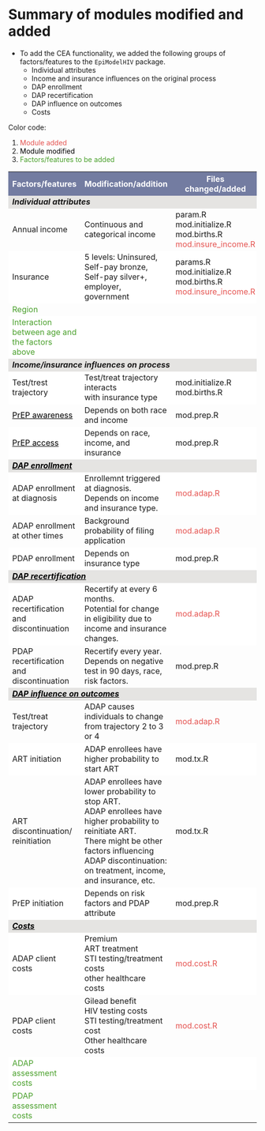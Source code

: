 # Summary of modules modified and added

* To add the CEA functionality, we added the following groups of factors/features to the `EpiModelHIV` package. 
    - Individual attributes
    - Income and insurance influences on the original process
    - DAP enrollment
    - DAP recertification
    - DAP influence on outcomes
    - Costs

Color code: 
1. <font color="#E55451">Module added</font>
2. <font color="black">Module modified</font>
3. <font color="#4AA02C">Factors/features to be added</font>

<table>
<tr><th bgcolor="#737CA1"><font COLOR="#FFFFFF"><strong>Factors/features</strong></font></th><th bgcolor="#737CA1"><font COLOR="#FFFFFF"><strong>Modification/addition</strong></font></th><th bgcolor="#737CA1"><font COLOR="#FFFFFF"><strong>Files changed/added</strong></font></th></tr>

<tr><td colspan=3 bgcolor="#E5E4E2"><i><b>Individual attributes</b></i></td></tr>

<tr><td>Annual income</td><td>Continuous and categorical income</td><td>param.R<br>mod.initialize.R <br> mod.births.R <br> <font color="#E55451">mod.insure_income.R</font></td></tr>

<tr><td bgcolor="#FFFFFF">Insurance</td><td bgcolor="#FFFFFF">5 levels: Uninsured, Self-pay bronze, Self-pay silver+, employer, government</td><td bgcolor="#FFFFFF">params.R <br> mod.initialize.R <br> mod.births.R <br> <font color="#E55451">mod.insure_income.R</font></td></tr>

<tr><td><font color="#4AA02C">Region</font></td><td></td><td></td></tr>

<tr><td bgcolor="#FFFFFF"><font color="#4AA02C">Interaction between age and the factors above</font></td><td bgcolor="#FFFFFF"></td><td bgcolor="#FFFFFF"></td></tr>

<tr><td colspan=3 bgcolor="#E5E4E2"><i><b>Income/insurance influences on process</i></b></td></tr>

<tr><td bgcolor="#FFFFFF">Test/trest trajectory</td><td bgcolor="#FFFFFF">Test/treat trajectory interacts <br> with insurance type</td><td bgcolor="#FFFFFF">mod.initialize.R <br> mod.births.R </td></tr>

<tr><td><div id="PrEP"><u><a href="PrEP.md" style="color: #000000">PrEP awareness</a></u></div></td><td>Depends on both race and income</td><td>mod.prep.R</td></tr>

<tr><td bgcolor="#FFFFFF"><u><a href="PrEP.md" style="color: #000000">PrEP access</a></u></td><td bgcolor="#FFFFFF">Depends on race, income, and insurance</td><td bgcolor="#FFFFFF">mod.prep.R</td></tr>

<tr><td colspan=3 bgcolor="#E5E4E2"><div id="DAPenroll"><i><b><u><a href="DAPenroll.md" style="color: #000000">DAP enrollment</a></u></i></div></b></td></tr>

<tr><td bgcolor="#FFFFFF">ADAP enrollment at diagnosis</td><td bgcolor="#FFFFFF">Enrollemnt triggered at diagnosis.<br>Depends on income and insurance type.</td><td bgcolor="#FFFFFF"><font color="#E55451">mod.adap.R</font></td></tr>

<tr><td>ADAP enrollment at other times</td><td>Background probability of filing application</td><td><font color="#E55451">mod.adap.R</font></td></tr>

<tr><td bgcolor="#FFFFFF">PDAP enrollment</td><td bgcolor="#FFFFFF">Depends on insurance type</td><td bgcolor="#FFFFFF">mod.prep.R</td></tr>

<tr><td colspan=3 bgcolor="#E5E4E2"><div id="DAPrecert"><i><b><u><a href="DAPrecert.md" style="color: #000000">DAP recertification</a></u></b></i></div></td></tr>

<tr><td bgcolor="#FFFFFF">ADAP recertification and discontinuation</td><td bgcolor="#FFFFFF">Recertify at every 6 months.<br>Potential for change in eligibility due to income and insurance changes.</td><td bgcolor="#FFFFFF"><font color="#E55451">mod.adap.R</font></td></tr>

<tr><td>PDAP recertification and discontinuation</td><td>Recertify every year.<br>Depends on negative test in 90 days, race, risk factors.</td><td>mod.prep.R</td></tr>

<tr><td colspan=3 bgcolor="#E5E4E2"><div id="DAPoutcome"><i><b><u><a href="DAPoutcome.md" style="color: #000000">DAP influence on outcomes</a></u></b></i></div></td></tr>

<tr><td>Test/treat trajectory</td><td>ADAP causes individuals to change from trajectory 2 to 3 or 4</td><td><font color="#E55451">mod.adap.R</font></td></tr>

<tr><td bgcolor="#FFFFFF">ART initiation</td><td bgcolor="#FFFFFF">ADAP enrollees have higher probability to start ART</td><td bgcolor="#FFFFFF">mod.tx.R</td></tr>

<tr><td>ART discontinuation/<br>reinitiation</td><td>ADAP enrollees have lower probability to stop ART. <br>ADAP enrollees have higher probability to reinitiate ART. <br>There might be other factors influencing ADAP discontinuation: on treatment, income, and insurance, etc.</td><td>mod.tx.R</td></tr>

<tr><td bgcolor="#FFFFFF">PrEP initiation</td><td bgcolor="#FFFFFF">Depends on risk factors and PDAP attribute</td><td bgcolor="#FFFFFF">mod.prep.R</td></tr>

<tr><td colspan=3 bgcolor="#E5E4E2"><div id="DAPcost"><i><b><u><a href="DAPcost.md" style="color: #000000">Costs</a></u></b></i></div></td></tr>

<tr><td bgcolor="#FFFFFF">ADAP client costs</td><td bgcolor="#FFFFFF">Premium<br>ART treatment<br>STI testing/treatment costs<br>other healthcare costs</td><td bgcolor="#FFFFFF"><font color="#E55451">mod.cost.R</font></td></tr>

<tr><td>PDAP client costs</td><td>Gilead benefit<br>HIV testing costs<br>STI testing/treatment cost<br>Other healthcare costs</td><td><font color="#E55451">mod.cost.R</font></td></tr>

<tr><td bgcolor="#FFFFFF"><font color="#4AA02C">ADAP assessment costs</font></td><td bgcolor="#FFFFFF"></td><td bgcolor="#FFFFFF"></font></td></tr>

<tr><td><font color="#4AA02C">PDAP assessment costs</font></td><td></td><td></td></tr>

</table>






